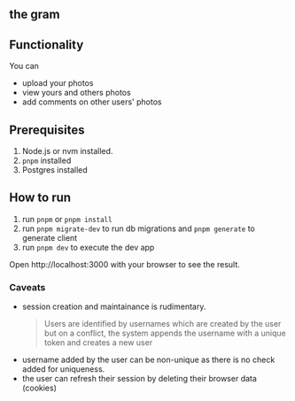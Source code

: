 ## the gram

## Functionality

You can

- upload your photos
- view yours and others photos
- add comments on other users' photos

## Prerequisites

1. Node.js or nvm installed.
2. `pnpm` installed
3. Postgres installed

## How to run

1. run `pnpm` or `pnpm install`
2. run `pnpm migrate-dev` to run db migrations and `pnpm generate` to generate client
3. run `pnpm dev` to execute the dev app

Open http://localhost:3000 with your browser to see the result.

### Caveats

- session creation and maintainance is rudimentary.
  > Users are identified by usernames which are created by the user but on a conflict, the system appends the username with a unique token and creates a new user
- username added by the user can be non-unique as there is no check added for uniqueness.
- the user can refresh their session by deleting their browser data (cookies)
